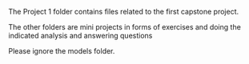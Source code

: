 The Project 1 folder contains files related to the first capstone project.

The other folders are mini projects in forms of exercises and doing the indicated analysis and answering questions

Please ignore the models folder.

